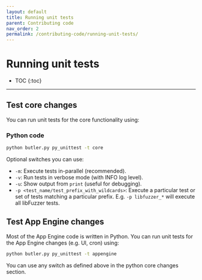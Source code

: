 ```yaml
---
layout: default
title: Running unit tests
parent: Contributing code
nav_order: 2
permalink: /contributing-code/running-unit-tests/
---
```


# Running unit tests

- TOC
{:toc}
---

## Test core changes

You can run unit tests for the core functionality using:

### Python code

```bash
python butler.py py_unittest -t core
```

Optional switches you can use:
* `-m`: Execute tests in-parallel (recommended).
* `-v`: Run tests in verbose mode (with INFO log level).
* `-u`: Show output from `print` (useful for debugging).
* `-p <test_name/test_prefix_with_wildcards>`: Execute a particular test or set of tests matching
a particular prefix. E.g. `-p libfuzzer_*` will execute all libFuzzer tests.

## Test App Engine changes

Most of the App Engine code is written in Python. You can run unit tests for the App Engine
changes (e.g. UI, cron) using:

```bash
python butler.py py_unittest -t appengine
```

You can use any switch as defined above in the python core changes section.
